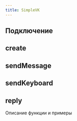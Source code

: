 ```yaml
---
title: SimpleVK
---
```


## Подключение

## create

## sendMessage

## sendKeyboard

## reply
Описание функции и примеры